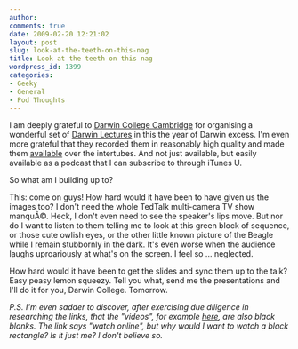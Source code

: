 ```yaml
---
author:
comments: true
date: 2009-02-20 12:21:02
layout: post
slug: look-at-the-teeth-on-this-nag
title: Look at the teeth on this nag
wordpress_id: 1399
categories:
- Geeky
- General
- Pod Thoughts
---
```


I am deeply grateful to [Darwin College Cambridge](http://www.dar.cam.ac.uk/) for organising a wonderful set of [Darwin Lectures](http://www.dar.cam.ac.uk/lectures/index.shtml) in this the year of Darwin excess. I'm even more grateful that they recorded them in reasonably high quality and made them [available](http://mediaplayer.group.cam.ac.uk/component/option,com_mediadb/task,view/idstr,CU-DarwinCollege-Podcast/Itemid,34) over the intertubes. And not just available, but easily available as a podcast that I can subscribe to through iTunes U.

So what am I building up to?

This: come on guys! How hard would it have been to have given us the images too? I don't need the whole TedTalk multi-camera TV show manquÃ©. Heck, I don't even need to see the speaker's lips move. But nor do I want to listen to them telling me to look at this green block of sequence, or those cute owlish eyes, or the other little known picture of the Beagle while I remain stubbornly in the dark. It's even worse when the audience laughs uproariously at what's on the screen. I feel so ... neglected.

How hard would it have been to get the slides and sync them up to the talk? Easy peasy lemon squeezy. Tell you what, send me the presentations and I'll do it for you, Darwin College. Tomorrow.

_P.S. I'm even sadder to discover, after exercising due diligence in researching the links, that the "videos", for example_ [_here_](http://mediaplayer.group.cam.ac.uk/component/option,com_mediadb/task,play/idstr,S-520976/vv,-2/Itemid,34)_, are also black blanks. The link says "watch online", but why would I want to watch a black rectangle? Is it just me? I don't believe so._


